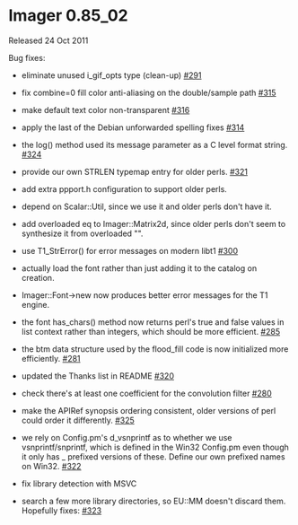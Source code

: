 # Imager 0.85_02

Released 24 Oct 2011

Bug fixes:

- eliminate unused i_gif_opts type (clean-up) [#291](https://github.com/tonycoz/imager/issues/291)

- fix combine=0 fill color anti-aliasing on the double/sample path [#315](https://github.com/tonycoz/imager/issues/315)

- make default text color non-transparent [#316](https://github.com/tonycoz/imager/issues/316)

- apply the last of the Debian unforwarded spelling fixes [#314](https://github.com/tonycoz/imager/issues/314)

- the log() method used its message parameter as a C level format string. [#324](https://github.com/tonycoz/imager/issues/324)

- provide our own STRLEN typemap entry for older perls. [#321](https://github.com/tonycoz/imager/issues/321)

- add extra ppport.h configuration to support older perls.

- depend on Scalar::Util, since we use it and older perls don't have it.

- add overloaded eq to Imager::Matrix2d, since older perls don't seem to synthesize it from overloaded "".

- use T1_StrError() for error messages on modern libt1 [#300](https://github.com/tonycoz/imager/issues/300)

- actually load the font rather than just adding it to the catalog on creation.

- Imager::Font->new now produces better error messages for the T1 engine.

- the font has_chars() method now returns perl's true and false values in list context rather than integers, which should be more efficient. [#285](https://github.com/tonycoz/imager/issues/285)

- the btm data structure used by the flood_fill code is now initialized more efficiently. [#281](https://github.com/tonycoz/imager/issues/281)

- updated the Thanks list in README [#320](https://github.com/tonycoz/imager/issues/320)

- check there's at least one coefficient for the convolution filter [#280](https://github.com/tonycoz/imager/issues/280)

- make the APIRef synopsis ordering consistent, older versions of perl could order it differently. [#325](https://github.com/tonycoz/imager/issues/325)

- we rely on Config.pm's d_vsnprintf as to whether we use vsnprintf/snprintf, which is defined in the Win32 Config.pm even though it only has _ prefixed versions of these. Define our own prefixed names on Win32. [#322](https://github.com/tonycoz/imager/issues/322)

- fix library detection with MSVC

- search a few more library directories, so EU::MM doesn't discard them. Hopefully fixes: [#323](https://github.com/tonycoz/imager/issues/323)